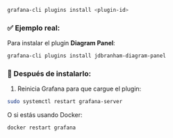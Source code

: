 
```bash
grafana-cli plugins install <plugin-id>
```

### ✅ Ejemplo real:

Para instalar el plugin **Diagram Panel**:

```bash
grafana-cli plugins install jdbranham-diagram-panel
```

### 📌 Después de instalarlo:

1. Reinicia Grafana para que cargue el plugin:

```bash
sudo systemctl restart grafana-server
```

O si estás usando Docker:

```bash
docker restart grafana
```
